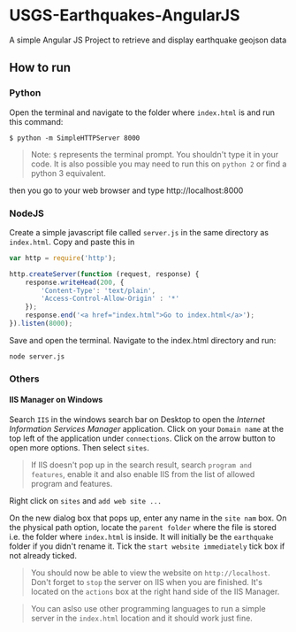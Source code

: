 # USGS-Earthquakes-AngularJS

A simple Angular JS Project to retrieve and display earthquake geojson data

## How to run

### Python

Open the terminal and navigate to the folder where `index.html` is and run this command:

```shell
$ python -m SimpleHTTPServer 8000
```

> Note: `$` represents the terminal prompt. You shouldn't type it in your code. It is also possible you may need to run this on `python 2` or find a python 3 equivalent.

then you go to your web browser and type http://localhost:8000

### NodeJS

Create a simple javascript file called `server.js` in the same directory as `index.html`. Copy and paste this in

```javascript
var http = require('http');

http.createServer(function (request, response) {
    response.writeHead(200, {
        'Content-Type': 'text/plain',
        'Access-Control-Allow-Origin' : '*'
    });
    response.end('<a href="index.html">Go to index.html</a>');
}).listen(8000);
```

Save and open the terminal. Navigate to the index.html directory and run:

```shell
node server.js
```


### Others

#### IIS Manager on Windows

Search `IIS` in the windows search bar on Desktop to open the _Internet Information Services Manager_ application. Click on your `Domain name` at the top left of the application under `connections`. Click on the arrow button to open more options. Then select `sites`.

> If IIS doesn't pop up in the search result, search `program and features`, enable it and also enable IIS from the list of allowed program and features. 

Right click on `sites` and `add web site ...`

On the new dialog box that pops up, enter any name in the `site nam` box. On the physical path option, locate the `parent folder` where the file is stored i.e. the folder where `index.html` is inside. It will initially be the `earthquake` folder if you didn't rename it. Tick the `start website immediately` tick box if not already ticked.

> You should now be able to view the website on `http://localhost`. Don't forget to `stop` the server on IIS when you are finished. It's located on the `actions` box at the right hand side of the IIS Manager.


> You can aslso use other programming languages to run a simple server in the `index.html` location and it should work just fine.
